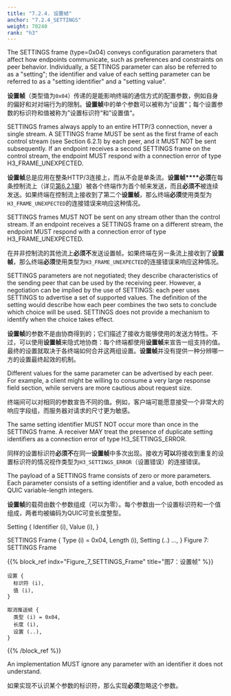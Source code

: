 ```yaml
---
title: "7.2.4. 设置帧"
anchor: "7.2.4_SETTINGS"
weight: 70240
rank: "h3"
---
```


The SETTINGS frame (type=0x04) conveys configuration parameters that affect how endpoints communicate, such as preferences and constraints on peer behavior. Individually, a SETTINGS parameter can also be referred to as a "setting"; the identifier and value of each setting parameter can be referred to as a "setting identifier" and a "setting value".

**设置帧**（类型值为`0x04`）传递的是能影响终端的通信方式的配置参数，例如自身的偏好和对对端行为的限制。**设置帧**中的单个参数可以被称为”设置“；每个设置参数的标识符和值被称为”设置标识符“和”设置值“。

SETTINGS frames always apply to an entire HTTP/3 connection, never a single stream. A SETTINGS frame MUST be sent as the first frame of each control stream (see Section 6.2.1) by each peer, and it MUST NOT be sent subsequently. If an endpoint receives a second SETTINGS frame on the control stream, the endpoint MUST respond with a connection error of type H3_FRAME_UNEXPECTED.

**设置帧**总是应用在整条HTTP/3连接上，而从不会是单条流。**设置帧****必须**在每条控制流上（详见[第6.2.1章]()）被各个终端作为首个帧来发送，而且**必须不**被连续发送。如果终端在控制流上接收到了第二个**设置帧**，那么终端**必须**使用类型为`H3_FRAME_UNEXPECTED`的连接错误来响应这种情况。

SETTINGS frames MUST NOT be sent on any stream other than the control stream. If an endpoint receives a SETTINGS frame on a different stream, the endpoint MUST respond with a connection error of type H3_FRAME_UNEXPECTED.

在并非控制流的其他流上**必须不**发送设置帧。如果终端在另一条流上接收到了**设置帧**，那么终端**必须**使用类型为`H3_FRAME_UNEXPECTED`的连接错误来响应这种情况。

SETTINGS parameters are not negotiated; they describe characteristics of the sending peer that can be used by the receiving peer. However, a negotiation can be implied by the use of SETTINGS: each peer uses SETTINGS to advertise a set of supported values. The definition of the setting would describe how each peer combines the two sets to conclude which choice will be used. SETTINGS does not provide a mechanism to identify when the choice takes effect.

**设置帧**的参数不是由协商得到的；它们描述了接收方能够使用的发送方特性。不过，可以使用**设置帧**来隐式地协商：每个终端都使用**设置帧**来宣告一组支持的值。最终的设置就取决于各终端如何合并这两组设置。**设置帧**并没有提供一种分辨哪一方的设置最终起效的机制。

Different values for the same parameter can be advertised by each peer. For example, a client might be willing to consume a very large response field section, while servers are more cautious about request size.

终端间可以对相同的参数宣告不同的值。例如，客户端可能愿意接受一个非常大的响应字段组，而服务器对请求的尺寸更为敏感。

The same setting identifier MUST NOT occur more than once in the SETTINGS frame. A receiver MAY treat the presence of duplicate setting identifiers as a connection error of type H3_SETTINGS_ERROR.

同样的设置标识符**必须不**在同一**设置帧**中多次出现。接收方**可以**将接收到重复的设置标识符的情况视作类型为`H3_SETTINGS_ERROR`（设置错误）的连接错误。

The payload of a SETTINGS frame consists of zero or more parameters. Each parameter consists of a setting identifier and a value, both encoded as QUIC variable-length integers.

**设置帧**的载荷由数个参数组成（可以为零）。每个参数由一个设置标识符和一个值组成，两者均被编码为QUIC可变长度整型。

Setting {
Identifier (i),
Value (i),
}

SETTINGS Frame {
Type (i) = 0x04,
Length (i),
Setting (..) ...,
}
Figure 7: SETTINGS Frame

{{% block_ref
indx="Figure_7_SETTINGS_Frame"
title="图7：设置帧" %}}

```
设置 {
  标识符 (i),
  值 (i),
}

取消推送帧 {
  类型 (i) = 0x04,
  长度 (i),
  设置 (..),
}
```

{{% /block_ref %}}

An implementation MUST ignore any parameter with an identifier it does not understand.

如果实现不认识某个参数的标识符，那么实现**必须**忽略这个参数。

